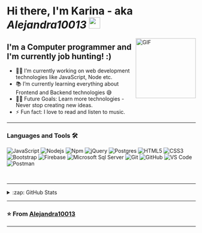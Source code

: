 # Hi there, I'm Karina - aka <i>Alejandra10013</i> <img width="30px" src="https://media.tenor.com/images/3b388fe03da271d2674faf85eb7c3fcd/tenor.gif" />

<img align="right" alt="GIF" height="160px" src="https://media.giphy.com/media/du3J3cXyzhj75IOgvA/giphy.gif" />

## I'm a Computer programmer and I'm currently job hunting! :)

- 👨‍💻 I’m currently working on web development technologies like JavaScript, Node etc.
- 📚 I’m currently learning everything about Frontend and Backend technologies 😅
- 💪🏼 Future Goals: Learn more technologies - Never stop creating new ideas.
- ⚡ Fun fact: I love to read and listen to music.

---

### Languages and Tools 🛠 

![JavaScript](https://img.shields.io/badge/-JavaScript-%23F7DF1C.svg?style=flat-square&logo=javascript&logoColor=000000&labelColor=%23F7DF1C&color=%23FFCE5A)
![Nodejs](https://img.shields.io/badge/-Nodejs-339933.svg?style=flat-square&logo=Node.js&logoColor=ffffff)
![Npm](https://img.shields.io/badge/-npm-CB3837.svg?style=flat-square&logo=npm)
![jQuery](https://img.shields.io/badge/jquery-%230769AD.svg?style=flat-square&logo=jquery&logoColor=white)
![Postgres](https://img.shields.io/badge/postgres-%23316192.svg?style=flat-square&logo=postgresql&logoColor=white)
![HTML5](https://img.shields.io/badge/-HTML5-%23E44D27.svg?style=flat-square&logo=html5&logoColor=ffffff)
![CSS3](https://img.shields.io/badge/-CSS3-%231572B6.svg?style=flat-square&logo=css3)
![Bootstrap](https://img.shields.io/badge/-Bootstrap-563D7C.svg?style=flat-square&logo=Bootstrap)
![Firebase](https://img.shields.io/badge/-Firebase-FFCA28.svg?style=flat-square&logo=firebase&logoColor=ffffff)
![Microsoft Sql Server](https://img.shields.io/badge/-Sql%20Server-CC2927.svg?style=flat-square&logo=microsoft-sql-server&logoColor=ffffff)
![Git](https://img.shields.io/badge/-Git-%23F05032.svg?style=flat-square&logo=git&logoColor=%23ffffff)
![GitHub](https://img.shields.io/badge/-GitHub-181717.svg?style=flat-square&logo=github)
![VS Code](http://img.shields.io/badge/-VS%20Code-007ACC.svg?style=flat-square&logo=visual-studio-code&logoColor=ffffff)
![Postman](https://img.shields.io/badge/Postman-FF6C37.svg?style=flat-square&logo=postman&logoColor=white)

<br/>

---

<details>
  <summary>:zap: GitHub Stats</summary>

![Alejandra10013 github Stats](https://github-readme-stats.vercel.app/api?username=Alejandra10013&show_icons=true&title_color=A77ECB&icon_color=FEEA94&text_color=7EDAC9&bg_color=151515)

[![Top Languages](https://github-readme-stats.vercel.app/api/top-langs/?username=Alejandra10013&layout=compact&title_color=A77ECB&icon_color=FEEA94&text_color=7EDAC9&bg_color=151515)](https://github.com/anuraghazra/github-readme-stats)
  
</details>

---

 ### ⭐️ From [Alejandra10013](https://github.com/Alejandra10013) ### 
 
---
